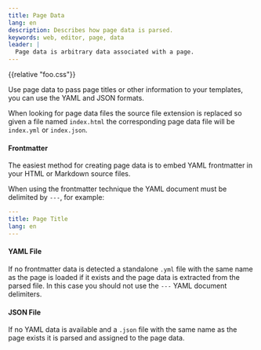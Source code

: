 ```yaml
---
title: Page Data
lang: en
description: Describes how page data is parsed.
keywords: web, editor, page, data
leader: |
  Page data is arbitrary data associated with a page.
---
```


<p>{{relative "foo.css"}}</p>

Use page data to pass page titles or other information to
your templates, you can use the YAML and JSON formats.

When looking for page data files the source file extension is
replaced so given a file named `index.html` the corresponding
page data file will be `index.yml` or `index.json`.

#### Frontmatter

The easiest method for creating page data is to embed YAML
frontmatter in your HTML or Markdown source files.

When using the frontmatter technique the YAML document must
be delimited by `---`, for example:

```yaml
---
title: Page Title
lang: en
---
```

#### YAML File

If no frontmatter data is detected a standalone `.yml` file with the
same name as the page is loaded if it exists and the page data is
extracted from the parsed file. In this case you should not use the
`---` YAML document delimiters.

#### JSON File

If no YAML data is available and a `.json` file with the same name as
the page exists it is parsed and assigned to the page data.
